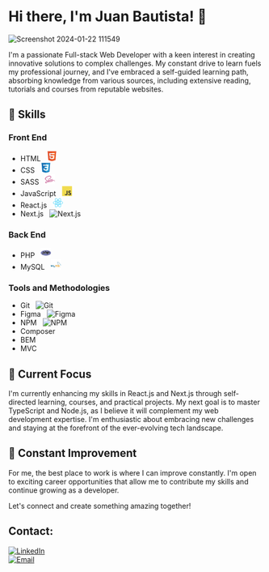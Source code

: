 # Hi there, I'm Juan Bautista! 👋

![Screenshot 2024-01-22 111549](https://github.com/Shadowy-22/Shadowy-22/assets/119075581/40999ce8-b232-4128-90b1-72d0cdfca537)


I'm a passionate Full-stack Web Developer with a keen interest in creating innovative solutions to complex challenges. My constant drive to learn fuels my professional journey, and I've embraced a self-guided learning path, absorbing knowledge from various sources, including extensive reading, tutorials and courses from reputable websites.

## 🔧 Skills

### Front End
- HTML &nbsp; <img height="20" width="20" src="https://raw.githubusercontent.com/devicons/devicon/master/icons/html5/html5-original.svg" alt="HTML5">
- CSS  &nbsp; <img height="20" width="20" src="https://raw.githubusercontent.com/devicons/devicon/master/icons/css3/css3-original.svg" alt="CSS3">
- SASS  &nbsp; <img height="20" width="20" src="https://raw.githubusercontent.com/devicons/devicon/master/icons/sass/sass-original.svg" alt="SASS">
- JavaScript &nbsp; <img height="20" width="20" src="https://raw.githubusercontent.com/devicons/devicon/master/icons/javascript/javascript-original.svg" alt="JavaScript">
- React.js &nbsp; <img height="20" width="20" src="https://raw.githubusercontent.com/devicons/devicon/master/icons/react/react-original.svg" alt="React.js">
- Next.js &nbsp; <img height="20" width="20" src="https://assets.vercel.com/image/upload/v1607554385/repositories/next-js/next-logo.png" alt="Next.js">

### Back End
- PHP &nbsp; <img height="20" width="20" src="https://raw.githubusercontent.com/devicons/devicon/master/icons/php/php-original.svg" alt="PHP">
- MySQL &nbsp; <img height="20" width="20" src="https://raw.githubusercontent.com/devicons/devicon/master/icons/mysql/mysql-original-wordmark.svg" alt="MySQL">

### Tools and Methodologies
- Git &nbsp; <img height="20" width="20" src="https://www.vectorlogo.zone/logos/git-scm/git-scm-icon.svg" alt="Git">
- Figma &nbsp; <img height="20" width="20" src="https://www.vectorlogo.zone/logos/figma/figma-icon.svg" alt="Figma">
- NPM  &nbsp; <img height="20" width="20" src="https://www.vectorlogo.zone/logos/npmjs/npmjs-icon.svg" alt="NPM">
- Composer 
- BEM
- MVC

## 🚀 Current Focus

I'm currently enhancing my skills in React.js and Next.js through self-directed learning, courses, and practical projects. My next goal is to master TypeScript and Node.js, as I believe it will complement my web development expertise. I'm enthusiastic about embracing new challenges and staying at the forefront of the ever-evolving tech landscape.

## 🌱 Constant Improvement

For me, the best place to work is where I can improve constantly. I'm open to exciting career opportunities that allow me to contribute my skills and continue growing as a developer.

Let's connect and create something amazing together!

## Contact:

[![LinkedIn](https://img.shields.io/badge/Juan_Bautista_Aguilar-LinkedIn-blue?style=for-the-badge&logo=LinkedIn&logoColor=white&labelColor=101010)](https://www.linkedin.com/in/juan-bautista-aguilar-01778715b/)
</br>
[![Email](https://img.shields.io/badge/juanbautistaaguilar21@gmail.com-email_personal-D14836?style=for-the-badge&logo=gmail&logoColor=white&labelColor=101010)](mailto:juanbautistaaguilar21@gmail.com)


<!--
**Shadowy-22/Shadowy-22** is a ✨ _special_ ✨ repository because its `README.md` (this file) appears on your GitHub profile.

Here are some ideas to get you started:

- 🔭 I’m currently working on ...
- 🌱 I’m currently learning ...
- 👯 I’m looking to collaborate on ...
- 🤔 I’m looking for help with ...
- 💬 Ask me about ...
- 📫 How to reach me: ...
- 😄 Pronouns: ...
- ⚡ Fun fact: ...
-->
